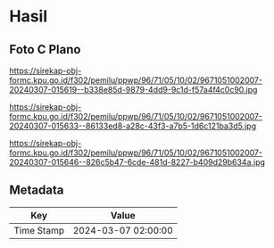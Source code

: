 # Hasil

## Foto C Plano

https://sirekap-obj-formc.kpu.go.id/f302/pemilu/ppwp/96/71/05/10/02/9671051002007-20240307-015619--b338e85d-9879-4dd9-9c1d-f57a4f4c0c90.jpg

https://sirekap-obj-formc.kpu.go.id/f302/pemilu/ppwp/96/71/05/10/02/9671051002007-20240307-015633--86133ed8-a28c-43f3-a7b5-1d6c121ba3d5.jpg

https://sirekap-obj-formc.kpu.go.id/f302/pemilu/ppwp/96/71/05/10/02/9671051002007-20240307-015646--826c5b47-6cde-481d-8227-b409d29b634a.jpg


## Metadata

| Key        | Value               |
| ---------- | ------------------- |
| Time Stamp | 2024-03-07 02:00:00 |



